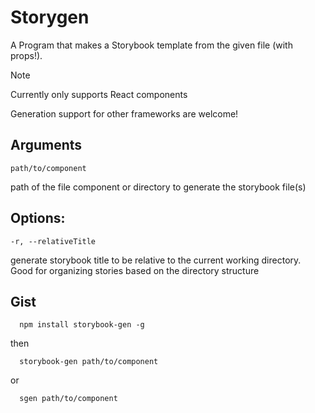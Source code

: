 # Storygen

A Program that makes a Storybook template from the given file (with props!).

> [!NOTE]
> Currently only supports React components
> 
> Generation support for other frameworks are welcome!

## Arguments

`path/to/component`

path of the file component or directory to generate the storybook file(s)

## Options:

`-r, --relativeTitle`

generate storybook title to be relative to the current working directory. Good for organizing stories based on the directory structure

## Gist

```shell
  npm install storybook-gen -g
```

then

```shell
  storybook-gen path/to/component
```

or

```shell
  sgen path/to/component
```
